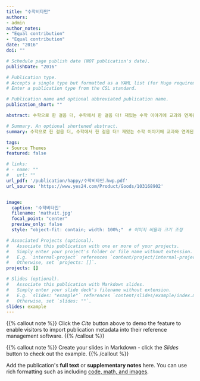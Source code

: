 ```yaml
---
title: "수학비타민"
authors:
- admin
author_notes:
- "Equal contribution"
- "Equal contribution"
date: "2016"
doi: ""

# Schedule page publish date (NOT publication's date).
publishDate: "2016"

# Publication type.
# Accepts a single type but formatted as a YAML list (for Hugo requirements).
# Enter a publication type from the CSL standard.

# Publication name and optional abbreviated publication name.
publication_short: ""

abstract: 수학으로 한 걸음 더, 수학에서 한 걸음 더! 재밌는 수학 이야기에 교과와 연계된 수학 원리가 녹아들어 있어, 읽다 보면 알게 모르게 수학 시간이 즐거워진다.

# Summary. An optional shortened abstract.
summary: 수학으로 한 걸음 더, 수학에서 한 걸음 더! 재밌는 수학 이야기에 교과와 연계된 수학 원리가 녹아들어 있어, 읽다 보면 알게 모르게 수학 시간이 즐거워진다.

tags:
- Source Themes
featured: false

# links:
# - name: ""
#   url: ""
url_pdf: '/publication/happy/수학비타민.hwp.pdf'
url_source: 'https://www.yes24.com/Product/Goods/103168902'


image:
  caption: '수학비타민'
  filename: 'mathvit.jpg'
  focal_point: "center"
  preview_only: false
  style: "object-fit: contain; width: 100%;"  # 이미지 비율과 크기 조정

# Associated Projects (optional).
#   Associate this publication with one or more of your projects.
#   Simply enter your project's folder or file name without extension.
#   E.g. `internal-project` references `content/project/internal-project/index.md`.
#   Otherwise, set `projects: []`.
projects: []

# Slides (optional).
#   Associate this publication with Markdown slides.
#   Simply enter your slide deck's filename without extension.
#   E.g. `slides: "example"` references `content/slides/example/index.md`.
#   Otherwise, set `slides: ""`.
slides: example
---
```


{{% callout note %}}
Click the *Cite* button above to demo the feature to enable visitors to import publication metadata into their reference management software.
{{% /callout %}}

{{% callout note %}}
Create your slides in Markdown - click the *Slides* button to check out the example.
{{% /callout %}}

Add the publication's **full text** or **supplementary notes** here. You can use rich formatting such as including [code, math, and images](https://docs.hugoblox.com/content/writing-markdown-latex/).
